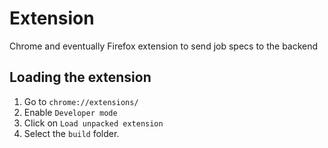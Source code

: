# Extension

Chrome and eventually Firefox extension to send job specs to the backend

## Loading the extension

1. Go to `chrome://extensions/`
2. Enable `Developer mode`
3. Click on `Load unpacked extension`
4. Select the `build` folder.
